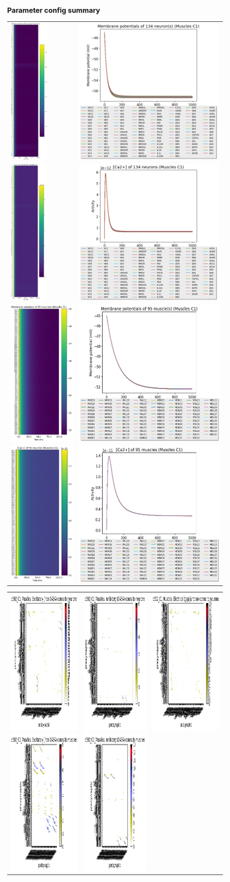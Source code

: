 ### Parameter config summary 
<table>

<tr>
  <td><a href="neurons_C1_Muscles.png"><img alt=" " src="neurons_C1_Muscles.png" height="320"/></a></td>
  <td><a href="traces_neuron_Muscles_C1.png"><img alt=" " src="traces_neuron_Muscles_C1.png" height="320"/></a></td>
</tr>

<tr>
  <td><a href="neuron_activity_C1_Muscles.png"><img alt=" " src="neuron_activity_C1_Muscles.png" height="320"/></a></td>
  <td><a href="traces_neuron_activity_Muscles_C1.png"><img alt=" " src="traces_neuron_activity_Muscles_C1.png" height="320"/></a></td>
</tr>

<tr>
  <td><a href="muscles_C1_Muscles.png"><img alt=" " src="muscles_C1_Muscles.png" height="320"/></a></td>
  <td><a href="traces_muscles_Muscles_C1.png"><img alt=" " src="traces_muscles_Muscles_C1.png" height="320"/></a></td>
</tr>

<tr>
  <td><a href="muscle_activity_C1_Muscles.png"><img alt=" " src="muscle_activity_C1_Muscles.png" height="320"/></a></td>
  <td><a href="traces_muscles_activity_Muscles_C1.png"><img alt=" " src="traces_muscles_activity_Muscles_C1.png" height="320"/></a></td>
</tr>
</table>
<table>

<tr><td><a href="c302_C1_Muscles_exc_to_neurons.png"><img alt=" " src="c302_C1_Muscles_exc_to_neurons.png" height="320"/></a></td>

  <td><a href="c302_C1_Muscles_inh_to_neurons.png"><img alt=" " src="c302_C1_Muscles_inh_to_neurons.png" height="320"/></a></td>

  <td><a href="c302_C1_Muscles_elec_neurons_neurons.png"><img alt=" " src="c302_C1_Muscles_elec_neurons_neurons.png" height="320"/></a></td></tr>

<tr><td><a href="c302_C1_Muscles_exc_to_muscles.png"><img alt=" " src="c302_C1_Muscles_exc_to_muscles.png" height="320"/></a></td>

  <td><a href="c302_C1_Muscles_inh_to_muscles.png"><img alt=" " src="c302_C1_Muscles_inh_to_muscles.png" height="320"/></a></td></tr>
</table>

